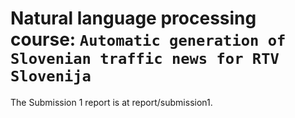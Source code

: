 # Natural language processing course: `Automatic generation of Slovenian traffic news for RTV Slovenija`

<!-- Please, organize README and the whole structure of the repository to be self-contained and reproducible. -->

The Submission 1 report is at report/submission1.
